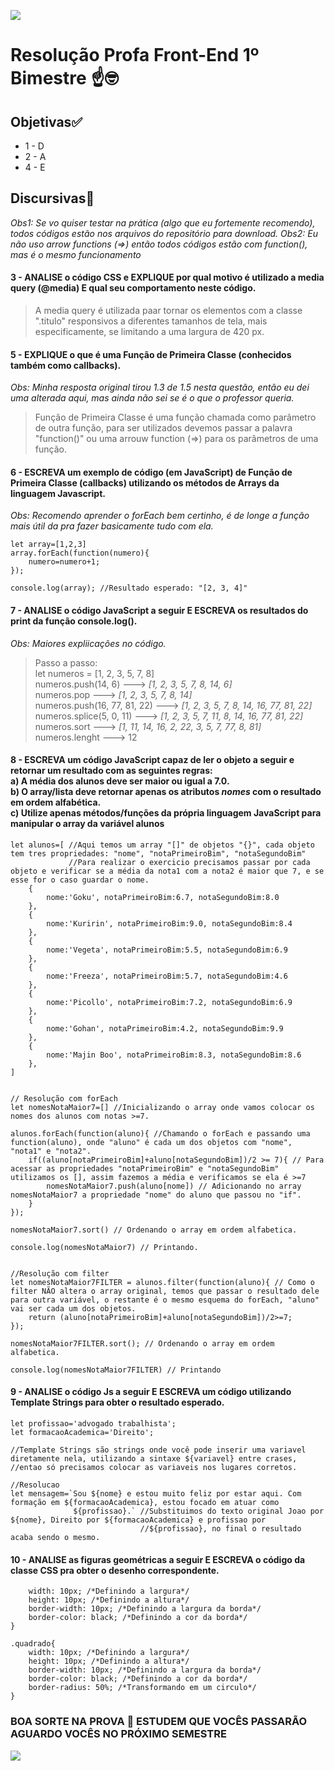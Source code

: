 <a href="https://www.youtube.com/watch?v=nwuW98yLsgY"><img src="https://i.imgur.com/6WMtJYD.gif"></a>
# Resolução Profa Front-End 1º Bimestre ☝️🤓
## Objetivas✅
- 1 - D
- 2 - A
- 4 - E

## Discursivas📝
*Obs1: Se vo quiser testar na prática (algo que eu fortemente recomendo), todos códigos estão nos arquivos do repositório para download.*
*Obs2: Eu não uso arrow functions (=>) então todos códigos estão com function(), mas é o mesmo funcionamento*
#### 3 - ANALISE o código CSS  e EXPLIQUE por qual motivo é utilizado a media query (@media) E qual seu comportamento neste código.
>A media query é utilizada paar tornar os elementos com a classe ".titulo" responsivos a diferentes tamanhos de tela, mais especificamente, se limitando a uma largura de 420 px.

#### 5 - EXPLIQUE o que é uma Função de Primeira Classe (conhecidos também como callbacks).
*Obs: Minha resposta original tirou 1.3 de 1.5 nesta questão, então eu dei uma alterada aqui, mas ainda não sei se é o que o professor queria.*
>Função de Primeira Classe é uma função chamada como parâmetro de outra função, para ser utilizados devemos passar a palavra "function()" ou uma arrouw function (=>) para os parâmetros de uma função.

#### 6 - ESCREVA um exemplo de código (em JavaScript) de Função de Primeira Classe (callbacks) utilizando os métodos de Arrays da linguagem Javascript.
*Obs: Recomendo aprender o forEach bem certinho, é de longe a função mais útil da pra fazer basicamente tudo com ela.*
```
let array=[1,2,3]
array.forEach(function(numero){
    numero=numero+1;
});

console.log(array); //Resultado esperado: "[2, 3, 4]"
```


#### 7 - ANALISE o código JavaScript a seguir E ESCREVA os resultados do print da função console.log().
*Obs: Maiores expliicações no código.*
>Passo a passo:<br>let numeros = [1, 2, 3, 5, 7, 8]<br>numeros.push(14, 6) ---> *[1, 2, 3, 5, 7, 8, 14, 6]*<br>numeros.pop ---> *[1, 2, 3, 5, 7, 8, 14]*<br>numeros.push(16, 77, 81, 22) ---> *[1, 2, 3, 5, 7, 8, 14, 16, 77, 81, 22]*<br>numeros.splice(5, 0, 11) ---> *[1, 2, 3, 5, 7, 11, 8, 14, 16, 77, 81, 22]*<br>numeros.sort ---> *[1, 11, 14, 16, 2, 22, 3, 5, 7, 77, 8, 81]*<br>numeros.lenght ---> 12

#### 8 - ESCREVA um código JavaScript capaz de ler o objeto a seguir e retornar um resultado com as seguintes regras:<br> a) A média dos alunos deve ser maior ou igual a 7.0.<br>   b) O array/lista deve retornar apenas os atributos *nomes* com o resultado em ordem alfabética.<br>   c) Utilize apenas métodos/funções da própria linguagem JavaScript para manipular o array da variável alunos
```
let alunos=[ //Aqui temos um array "[]" de objetos "{}", cada objeto tem tres propriedades: "nome", "notaPrimeiroBim", "notaSegundoBim"
             //Para realizar o exercicio precisamos passar por cada objeto e verificar se a média da nota1 com a nota2 é maior que 7, e se esse for o caso guardar o nome.
    {
        nome:'Goku', notaPrimeiroBim:6.7, notaSegundoBim:8.0
    },
    {
        nome:'Kuririn', notaPrimeiroBim:9.0, notaSegundoBim:8.4
    },
    {
        nome:'Vegeta', notaPrimeiroBim:5.5, notaSegundoBim:6.9
    },
    {
        nome:'Freeza', notaPrimeiroBim:5.7, notaSegundoBim:4.6
    },
    {
        nome:'Picollo', notaPrimeiroBim:7.2, notaSegundoBim:6.9
    },
    {
        nome:'Gohan', notaPrimeiroBim:4.2, notaSegundoBim:9.9
    },
    {
        nome:'Majin Boo', notaPrimeiroBim:8.3, notaSegundoBim:8.6
    },
]


// Resolução com forEach
let nomesNotaMaior7=[] //Inicializando o array onde vamos colocar os nomes dos alunos com notas >=7.

alunos.forEach(function(aluno){ //Chamando o forEach e passando uma function(aluno), onde "aluno" é cada um dos objetos com "nome", "nota1" e "nota2".
    if((aluno[notaPrimeiroBim]+aluno[notaSegundoBim])/2 >= 7){ // Para acessar as propriedades "notaPrimeiroBim" e "notaSegundoBim" utilizamos os [], assim fazemos a média e verificamos se ela é >=7
        nomesNotaMaior7.push(aluno[nome]) // Adicionando no array nomesNotaMaior7 a propriedade "nome" do aluno que passou no "if".
    } 
});

nomesNotaMaior7.sort() // Ordenando o array em ordem alfabetica.

console.log(nomesNotaMaior7) // Printando.


//Resolução com filter
let nomesNotaMaior7FILTER = alunos.filter(function(aluno){ // Como o filter NÃO altera o array original, temos que passar o resultado dele para outra variável, o restante é o mesmo esquema do forEach, "aluno" vai ser cada um dos objetos.
    return (aluno[notaPrimeiroBim]+aluno[notaSegundoBim])/2>=7;                                        
});

nomesNotaMaior7FILTER.sort(); // Ordenando o array em ordem alfabetica.

console.log(nomesNotaMaior7FILTER) // Printando
```
#### 9 - ANALISE o código Js a seguir E ESCREVA um código utilizando Template Strings para obter o resultado esperado.<br>
```let nomes='Joao';
let profissao='advogado trabalhista';
let formacaoAcademica='Direito';

//Template Strings são strings onde você pode inserir uma variavel diretamente nela, utilizando a sintaxe ${variavel} entre crases,
//entao só precisamos colocar as variaveis nos lugares corretos.

//Resolucao
let mensagem=`Sou ${nome} e estou muito feliz por estar aqui. Com formação em ${formacaoAcademica}, estou focado em atuar como
              ${profissao}.` //Substituimos do texto original Joao por ${nome}, Direito por ${formacaoAcademica} e profissao por
                             //${profissao}, no final o resultado acaba sendo o mesmo.
```

#### 10 - ANALISE as figuras geométricas a seguir E ESCREVA o código da classe CSS pra obter o desenho correspondente.<br>
```.quadrado{
    width: 10px; /*Definindo a largura*/
    height: 10px; /*Definindo a altura*/
    border-width: 10px; /*Definindo a largura da borda*/
    border-color: black; /*Definindo a cor da borda*/
}

.quadrado{
    width: 10px; /*Definindo a largura*/
    height: 10px; /*Definindo a altura*/
    border-width: 10px; /*Definindo a largura da borda*/
    border-color: black; /*Definindo a cor da borda*/
    border-radius: 50%; /*Transformando em um circulo*/
}
```

### BOA SORTE NA PROVA 🙏 ESTUDEM QUE VOCÊS PASSARÃO <br> AGUARDO VOCÊS NO PRÓXIMO SEMESTRE 
<img src="https://i.imgur.com/QTRmFhF.gif">

